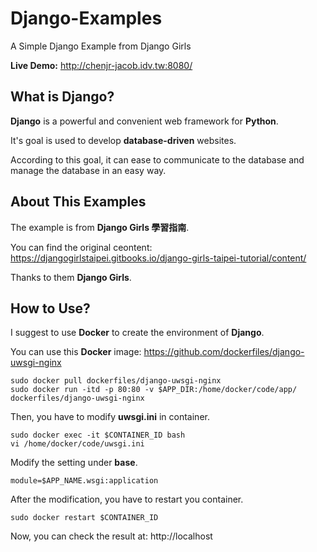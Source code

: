 # Django-Examples

A Simple Django Example from Django Girls

**Live Demo:** http://chenjr-jacob.idv.tw:8080/

## What is Django?

**Django** is a powerful and convenient web framework for **Python**.

It's goal is used to develop **database-driven** websites.

According to this goal, it can ease to communicate to the database and manage the database in an easy way.

## About This Examples

The example is from **Django Girls 學習指南**.

You can find the original ceontent: https://djangogirlstaipei.gitbooks.io/django-girls-taipei-tutorial/content/

Thanks to them **Django Girls**.

## How to Use?

I suggest to use **Docker** to create the environment of **Django**.

You can use this **Docker** image: https://github.com/dockerfiles/django-uwsgi-nginx

```$
sudo docker pull dockerfiles/django-uwsgi-nginx
sudo docker run -itd -p 80:80 -v $APP_DIR:/home/docker/code/app/ dockerfiles/django-uwsgi-nginx
```

Then, you have to modify **uwsgi.ini** in container.

```$
sudo docker exec -it $CONTAINER_ID bash
vi /home/docker/code/uwsgi.ini
```

Modify the setting under **base**.
```$
module=$APP_NAME.wsgi:application
```

After the modification, you have to restart you container.

```$
sudo docker restart $CONTAINER_ID
```

Now, you can check the result at: http://localhost
